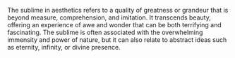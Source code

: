 
The sublime in aesthetics refers to a quality of greatness or grandeur that is beyond measure, comprehension, and imitation. It transcends beauty, offering an experience of awe and wonder that can be both terrifying and fascinating. The sublime is often associated with the overwhelming immensity and power of nature, but it can also relate to abstract ideas such as eternity, infinity, or divine presence.

